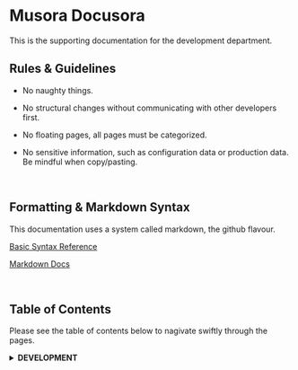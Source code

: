 Musora Docusora
=

This is the supporting documentation for the development department.

Rules & Guidelines
-
-   No naughty things.

-   No structural changes without communicating with other developers first.

-   No floating pages, all pages must be categorized.

-   No sensitive information, such as configuration data or production data. Be mindful when copy/pasting.

<br>

Formatting & Markdown Syntax
-

This documentation uses a system called markdown, the github flavour.

[Basic Syntax Reference](https://help.github.com/articles/basic-writing-and-formatting-syntax/)

[Markdown Docs](https://help.github.com/categories/writing-on-github/)

<br>

Table of Contents
-
Please see the table of contents below to nagivate swiftly through the pages.

<details><summary><b>DEVELOPMENT</b></summary>
    <p>
        <ul><details><summary><b>Production Emergency</b></summary>
            <ul>
                <a href="docs/development/production-emergency/website-offline.md">
                    Website Offline
                </a><br>
                <a href="docs/development/production-emergency/infusionsoft-api-down.md">
                    Infusionsoft API Down
                </a><br>
            </ul>
        </ul>
        <ul><details><summary><b>Local Development</b></summary>
            <ul>
                <a href="docs/development/local-development/setting-up-phpstorm.md">
                    Setting Up PHPStorm
                </a><br>
                <a href="docs/development/local-development/railenvironment-setup.md">
                    railenvironment Setup
                </a><br>
                <a href="docs/development/local-development/railenvironment-introduction.md">
                    railenvironment Introduction
                </a><br>
                <a href="docs/development/local-development/railenvironment-commands.md">
                    railenvironment Commands
                </a><br>
                <a href="docs/development/local-development/railenvironment-extensions.md">
                    railenvironment Extensions
                </a><br>
                <a href="docs/development/local-development/miscallenaous.md">
                    Miscellaneous
                </a><br>
                <a href="docs/development/local-development/testing&debugging.md">
                    Testing & Debugging
                </a><br>
                <a href="docs/development/local-development/ssl-https.md">
                    SSL/HTTPS
                </a><br>                                 
            </ul>
        </ul>        
    </p>
</details>

